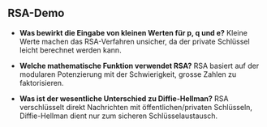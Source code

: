 ## RSA-Demo

* **Was bewirkt die Eingabe von kleinen Werten für p, q und e?**
  Kleine Werte machen das RSA-Verfahren unsicher, da der private Schlüssel leicht berechnet werden kann.

* **Welche mathematische Funktion verwendet RSA?**
  RSA basiert auf der modularen Potenzierung mit der Schwierigkeit, grosse Zahlen zu faktorisieren.

* **Was ist der wesentliche Unterschied zu Diffie-Hellman?**
  RSA verschlüsselt direkt Nachrichten mit öffentlichen/privaten Schlüsseln, Diffie-Hellman dient nur zum sicheren Schlüsselaustausch.
